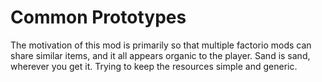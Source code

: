 # Common Prototypes
The motivation of this mod is primarily so that multiple factorio mods can share similar items, and it all appears organic to the player. Sand is sand, wherever you get it. Trying to keep the resources simple and generic.